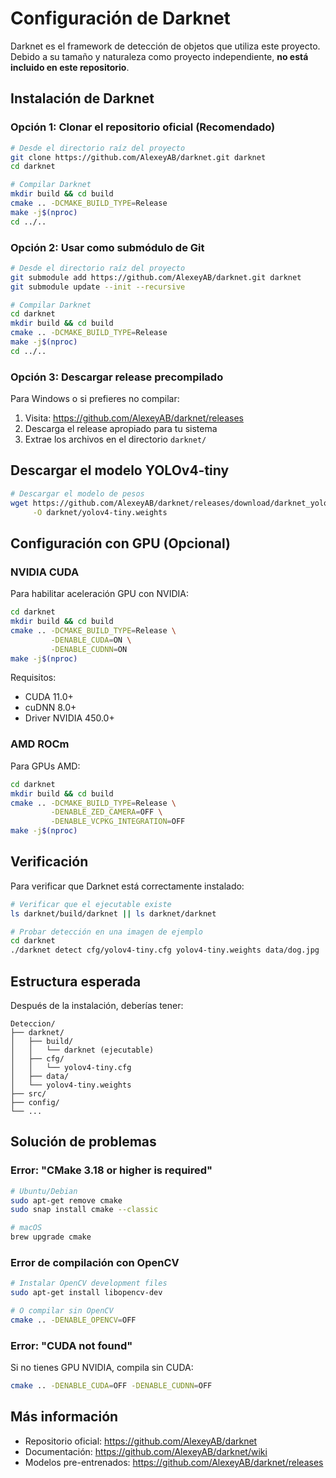 # Configuración de Darknet

Darknet es el framework de detección de objetos que utiliza este proyecto. Debido a su tamaño y naturaleza como proyecto independiente, **no está incluido en este repositorio**.

## Instalación de Darknet

### Opción 1: Clonar el repositorio oficial (Recomendado)

```bash
# Desde el directorio raíz del proyecto
git clone https://github.com/AlexeyAB/darknet.git darknet
cd darknet

# Compilar Darknet
mkdir build && cd build
cmake .. -DCMAKE_BUILD_TYPE=Release
make -j$(nproc)
cd ../..
```

### Opción 2: Usar como submódulo de Git

```bash
# Desde el directorio raíz del proyecto
git submodule add https://github.com/AlexeyAB/darknet.git darknet
git submodule update --init --recursive

# Compilar Darknet
cd darknet
mkdir build && cd build
cmake .. -DCMAKE_BUILD_TYPE=Release
make -j$(nproc)
cd ../..
```

### Opción 3: Descargar release precompilado

Para Windows o si prefieres no compilar:

1. Visita: https://github.com/AlexeyAB/darknet/releases
2. Descarga el release apropiado para tu sistema
3. Extrae los archivos en el directorio `darknet/`

## Descargar el modelo YOLOv4-tiny

```bash
# Descargar el modelo de pesos
wget https://github.com/AlexeyAB/darknet/releases/download/darknet_yolo_v4_pre/yolov4-tiny.weights \
     -O darknet/yolov4-tiny.weights
```

## Configuración con GPU (Opcional)

### NVIDIA CUDA

Para habilitar aceleración GPU con NVIDIA:

```bash
cd darknet
mkdir build && cd build
cmake .. -DCMAKE_BUILD_TYPE=Release \
         -DENABLE_CUDA=ON \
         -DENABLE_CUDNN=ON
make -j$(nproc)
```

Requisitos:
- CUDA 11.0+
- cuDNN 8.0+
- Driver NVIDIA 450.0+

### AMD ROCm

Para GPUs AMD:

```bash
cd darknet
mkdir build && cd build
cmake .. -DCMAKE_BUILD_TYPE=Release \
         -DENABLE_ZED_CAMERA=OFF \
         -DENABLE_VCPKG_INTEGRATION=OFF
make -j$(nproc)
```

## Verificación

Para verificar que Darknet está correctamente instalado:

```bash
# Verificar que el ejecutable existe
ls darknet/build/darknet || ls darknet/darknet

# Probar detección en una imagen de ejemplo
cd darknet
./darknet detect cfg/yolov4-tiny.cfg yolov4-tiny.weights data/dog.jpg
```

## Estructura esperada

Después de la instalación, deberías tener:

```
Deteccion/
├── darknet/
│   ├── build/
│   │   └── darknet (ejecutable)
│   ├── cfg/
│   │   └── yolov4-tiny.cfg
│   ├── data/
│   └── yolov4-tiny.weights
├── src/
├── config/
└── ...
```

## Solución de problemas

### Error: "CMake 3.18 or higher is required"

```bash
# Ubuntu/Debian
sudo apt-get remove cmake
sudo snap install cmake --classic

# macOS
brew upgrade cmake
```

### Error de compilación con OpenCV

```bash
# Instalar OpenCV development files
sudo apt-get install libopencv-dev

# O compilar sin OpenCV
cmake .. -DENABLE_OPENCV=OFF
```

### Error: "CUDA not found"

Si no tienes GPU NVIDIA, compila sin CUDA:

```bash
cmake .. -DENABLE_CUDA=OFF -DENABLE_CUDNN=OFF
```

## Más información

- Repositorio oficial: https://github.com/AlexeyAB/darknet
- Documentación: https://github.com/AlexeyAB/darknet/wiki
- Modelos pre-entrenados: https://github.com/AlexeyAB/darknet/releases